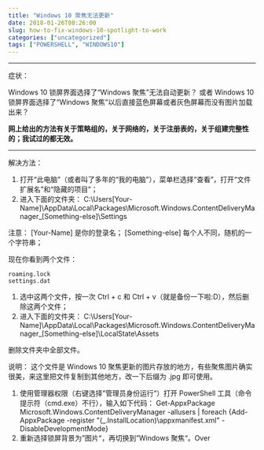 ```yaml
---
title: "Windows 10 聚焦无法更新"
date: 2018-01-26T08:26:00
slug: how-to-fix-windows-10-spotlight-to-work
categories: ["uncategorized"]
tags: ["POWERSHELL", "WINDOWS10"]
---
```


---

症状：

Windows 10 锁屏界面选择了“Windows 聚焦”无法自动更新？
或者
Windows 10 锁屏界面选择了“Windows 聚焦”以后直接蓝色屏幕或者灰色屏幕而没有图片加载出来？

**网上给出的方法有关于策略组的，关于网络的，关于注册表的，关于组建完整性的；我试过的都无效。**

---

解决方法：

1. 打开“此电脑”（或者叫了多年的“我的电脑”），菜单栏选择“查看”，打开“文件扩展名”和“隐藏的项目”；
2. 进入下面的文件夹： C:\Users[Your-Name]\AppData\Local\Packages\Microsoft.Windows.ContentDeliveryManager_[Something-else]\Settings

注意：
[Your-Name] 是你的登录名；
[Something-else] 每个人不同，随机的一个字符串；

现在你看到两个文件：

```
roaming.lock
settings.dat
```

1. 选中这两个文件，按一次 Ctrl + c 和 Ctrl + v（就是备份一下啦:D），然后删除这两个文件；
2. 进入下面的文件夹： C:\Users[Your-Name]\AppData\Local\Packages\Microsoft.Windows.ContentDeliveryManager_[Something-else]\LocalState\Assets

删除文件夹中全部文件。

说明：
这个文件是 Windows 10 聚焦更新的图片存放的地方，有些聚焦图片确实很美，来这里把文件复制到其他地方，改一下后缀为 .jpg 即可使用。

1. 使用管理器权限（右键选择”管理员身份运行“）打开 PowerShell 工具（命令提示符（cmd.exe）不行），输入如下代码： Get-AppxPackage Microsoft.Windows.ContentDeliveryManager -allusers | foreach {Add-AppxPackage -register "$($_.InstallLocation)\appxmanifest.xml" -DisableDevelopmentMode}
2. 重新选择锁屏背景为”图片“，再切换到”Windows 聚焦“。Over